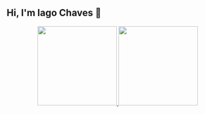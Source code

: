## Hi, I'm Iago Chaves 👋

<div align="center">
  <a href="https://github.com/iagochaves">
  <img height="180em" src="https://github-readme-stats.vercel.app/api?username=iagochaves&show_icons=true&theme=vue&include_all_commits=true&count_private=true"/>
  <img height="180em" src="https://github-readme-stats.vercel.app/api/top-langs/?username=iagochaves&layout=compact&langs_count=7&theme=vue"/>
</div>
